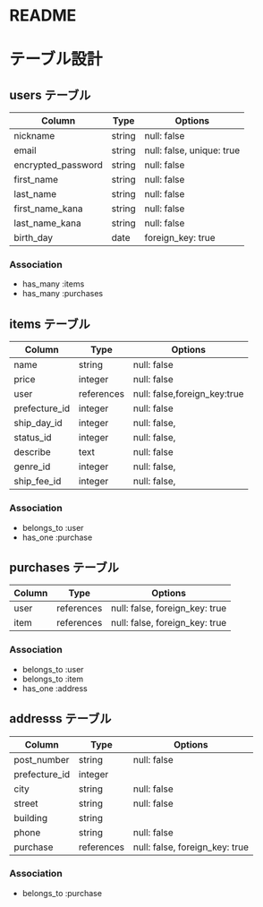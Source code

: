 # README


# テーブル設計

## users テーブル

| Column        | Type   | Options     |
| --------      | ------ | ----------- |
| nickname      | string | null: false |
| email         | string | null: false, unique: true|
|encrypted_password|string| null: false|
|first_name     | string | null: false |
|last_name      | string | null: false |
|first_name_kana| string | null: false |
|last_name_kana | string | null: false |
|birth_day      | date   | foreign_key: true |

### Association

- has_many :items
- has_many :purchases
 

## items テーブル

| Column      | Type     | Options                        |
| ------      | ------   | ------------------------------ |
| name        | string   | null: false                    |
| price       | integer  | null: false                    |
| user        |references| null: false,foreign_key:true   |
|prefecture_id| integer  | null: false                    |
|ship_day_id  |integer   | null: false,                   |
| status_id   | integer  | null: false,                   |
| describe    | text     | null: false                    |
| genre_id    | integer  | null: false,                   |
|ship_fee_id  | integer  | null: false,                   |

### Association

- belongs_to :user
- has_one :purchase


## purchases テーブル

| Column  | Type       | Options                        |
| ------  | ---------- | ------------------------------ |
| user    | references | null: false, foreign_key: true |
| item    | references | null: false, foreign_key: true |


### Association

- belongs_to :user
- belongs_to :item
- has_one :address

## addresss テーブル

| Column    | Type       | Options                        |
| -------   | ---------- | ------------------------------ |
|post_number| string     | null: false                    |
|prefecture_id| integer  |                   |
|city       | string     | null: false                    |
|street     | string     | null: false                    |
|building   | string     |                                |
|phone      | string     | null: false                    |
| purchase  | references | null: false, foreign_key: true |

### Association

- belongs_to :purchase

